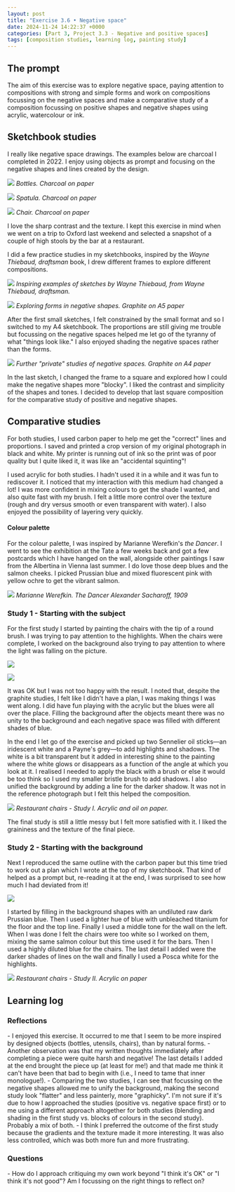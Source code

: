 ```yaml
---
layout: post
title: "Exercise 3.6 • Negative space"
date: 2024-11-24 14:22:37 +0000
categories: [Part 3, Project 3.3 - Negative and positive spaces]
tags: [composition studies, learning log, painting study]
---
```


## The prompt
<!-- /wp:heading --><!-- wp:paragraph -->

The aim of this exercise was to explore negative space, paying attention to compositions with strong and simple forms and work on compositions focussing on the negative spaces and make a comparative study of a composition focussing on positive shapes and negative shapes using acrylic, watercolour or ink.

<!-- /wp:paragraph --><!-- wp:heading -->
## Sketchbook studies
<!-- /wp:heading --><!-- wp:paragraph -->

I really like negative space drawings. The examples below are charcoal I completed in 2022. I enjoy using objects as prompt and focusing on the negative shapes and lines created by the design.

<!-- /wp:paragraph --><!-- wp:group {"layout":{"type":"constrained"}} -->
<!-- wp:columns -->
<!-- wp:column -->
<!-- wp:image {"id":1184,"sizeSlug":"full","linkDestination":"none"} -->
![](https://spaces.oca.ac.uk/gaellelog/wp-content/uploads/sites/5355/2024/11/Document_2022-10-27_114719.jpeg)
_Bottles. Charcoal on paper_
<!-- /wp:image -->
<!-- /wp:column --><!-- wp:column -->
<!-- wp:image {"id":1185,"sizeSlug":"full","linkDestination":"none"} -->
![](https://spaces.oca.ac.uk/gaellelog/wp-content/uploads/sites/5355/2024/11/2022-10-21_071058.jpeg)
_Spatula. Charcoal on paper_
<!-- /wp:image -->
<!-- /wp:column --><!-- wp:column -->
<!-- wp:image {"id":1186,"sizeSlug":"full","linkDestination":"none"} -->
![](https://spaces.oca.ac.uk/gaellelog/wp-content/uploads/sites/5355/2024/11/28drawings_2023-02-08_073231.jpeg)
_Chair. Charcoal on paper_
<!-- /wp:image -->
<!-- /wp:column -->
<!-- /wp:columns -->
<!-- /wp:group --><!-- wp:paragraph -->

I love the sharp contrast and the texture. I kept this exercise in mind when we went on a trip to Oxford last weekend and selected a snapshot of a couple of high stools by the bar at a restaurant.

<!-- /wp:paragraph --><!-- wp:paragraph -->

I did a few practice studies in my sketchbooks, inspired by the _Wayne Thiebaud, draftsman_ book, I drew different frames to explore different compositions.

<!-- /wp:paragraph --><!-- wp:image {"id":1187,"sizeSlug":"full","linkDestination":"none"} -->
![](https://spaces.oca.ac.uk/gaellelog/wp-content/uploads/sites/5355/2024/11/IMG_7641-scaled.jpeg)
_Inspiring examples of sketches by Wayne Thiebaud, from Wayne Thiebaud, draftsman._
<!-- /wp:image --><!-- wp:image {"id":1188,"sizeSlug":"full","linkDestination":"none"} -->
![](https://spaces.oca.ac.uk/gaellelog/wp-content/uploads/sites/5355/2024/11/IMG_7639-scaled.jpeg)
_Exploring forms in negative shapes. Graphite on A5 paper_
<!-- /wp:image --><!-- wp:paragraph -->

After the first small sketches, I felt constrained by the small format and so I switched to my A4 sketchbook. The proportions are still giving me trouble but focussing on the negative spaces helped me let go of the tyranny of what "things look like." I also enjoyed shading the negative spaces rather than the forms.

<!-- /wp:paragraph --><!-- wp:image {"id":1189,"sizeSlug":"full","linkDestination":"none"} -->
![](https://spaces.oca.ac.uk/gaellelog/wp-content/uploads/sites/5355/2024/11/IMG_7640-scaled.jpeg)
_Further "private" studies of negative spaces. Graphite on A4 paper_
<!-- /wp:image --><!-- wp:paragraph -->

In the last sketch, I changed the frame to a square and explored how I could make the negative shapes more "blocky". I liked the contrast and simplicity of the shapes and tones. I decided to develop that last square composition for the comparative study of positive and negative shapes.

<!-- /wp:paragraph --><!-- wp:heading -->
## Comparative studies
<!-- /wp:heading --><!-- wp:paragraph -->

For both studies, I used carbon paper to help me get the "correct" lines and proportions. I saved and printed a crop version of my original photograph in black and white. My printer is running out of ink so the print was of poor quality but I quite liked it, it was like an "accidental squinting"!

<!-- /wp:paragraph --><!-- wp:paragraph -->

I used acrylic for both studies. I hadn't used it in a while and it was fun to rediscover it. I noticed that my interaction with this medium had changed a lot! I was more confident in mixing colours to get the shade I wanted, and also quite fast with my brush. I felt a little more control over the texture (rough and dry versus smooth or even transparent with water). I also enjoyed the possibility of layering very quickly.

<!-- /wp:paragraph --><!-- wp:heading {"level":4} -->
#### Colour palette
<!-- /wp:heading --><!-- wp:paragraph -->

For the colour palette, I was inspired by Marianne Werefkin's _the Dancer_. I went to see the exhibition at the Tate a few weeks back and got a few postcards which I have hanged on the wall, alongside other paintings I saw from the Albertina in Vienna last summer. I do love those deep blues and the salmon cheeks. I picked Prussian blue and mixed fluorescent pink with yellow ochre to get the vibrant salmon.

<!-- /wp:paragraph --><!-- wp:image {"id":1193,"sizeSlug":"full","linkDestination":"none"} -->
![](https://spaces.oca.ac.uk/gaellelog/wp-content/uploads/sites/5355/2024/11/APC_0070-hdr.jpeg)
_Marianne Werefkin. The Dancer Alexander Sacharoff, 1909_
<!-- /wp:image --><!-- wp:heading {"level":3} -->
### Study 1 - Starting with the subject
<!-- /wp:heading --><!-- wp:paragraph -->

For the first study I started by painting the chairs with the tip of a round brush. I was trying to pay attention to the highlights. When the chairs were complete, I worked on the background also trying to pay attention to where the light was falling on the picture.

<!-- /wp:paragraph --><!-- wp:gallery {"linkTo":"none"} -->
<!-- wp:image {"id":1191,"sizeSlug":"large","linkDestination":"none"} -->
![](https://spaces.oca.ac.uk/gaellelog/wp-content/uploads/sites/5355/2024/11/IMG_7642-scaled.jpeg)
<!-- /wp:image --><!-- wp:image {"id":1190,"sizeSlug":"large","linkDestination":"media"} -->
[![](https://spaces.oca.ac.uk/gaellelog/wp-content/uploads/sites/5355/2024/11/IMG_7643-scaled.jpeg)](https://spaces.oca.ac.uk/gaellelog/wp-content/uploads/sites/5355/2024/11/IMG_7643-scaled.jpeg)
<!-- /wp:image -->
<!-- /wp:gallery --><!-- wp:paragraph -->

It was OK but I was not too happy with the result. I noted that, despite the graphite studies, I felt like I didn't have a plan, I was making things I was went along. I did have fun playing with the acrylic but the blues were all over the place. Filling the background after the objects meant there was no unity to the background and each negative space was filled with different shades of blue.

<!-- /wp:paragraph --><!-- wp:paragraph -->

In the end I let go of the exercise and picked up two Sennelier oil sticks—an iridescent white and a Payne's grey—to add highlights and shadows. The white is a bit transparent but it added in interesting shine to the painting where the white glows or disappears as a function of the angle at which you look at it. I realised I needed to apply the black with a brush or else it would be too think so I used my smaller bristle brush to add shadows. I also unified the background by adding a line for the darker shadow. It was not in the reference photograph but I felt this helped the composition.

<!-- /wp:paragraph --><!-- wp:image {"id":1194,"sizeSlug":"full","linkDestination":"media"} -->
[![](https://spaces.oca.ac.uk/gaellelog/wp-content/uploads/sites/5355/2024/11/Photo_2024-11-24_122151-scaled.jpeg)](https://spaces.oca.ac.uk/gaellelog/wp-content/uploads/sites/5355/2024/11/Photo_2024-11-24_122151-scaled.jpeg)
_Restaurant chairs - Study I. Acrylic and oil on paper._
<!-- /wp:image --><!-- wp:paragraph -->

The final study is still a little messy but I felt more satisfied with it. I liked the graininess and the texture of the final piece.

<!-- /wp:paragraph --><!-- wp:heading {"level":3} -->
### Study 2 - Starting with the background
<!-- /wp:heading --><!-- wp:paragraph -->

Next I reproduced the same outline with the carbon paper but this time tried to work out a plan which I wrote at the top of my sketchbook. That kind of helped as a prompt but, re-reading it at the end, I was surprised to see how much I had deviated from it!

<!-- /wp:paragraph --><!-- wp:image {"id":1195,"sizeSlug":"full","linkDestination":"none"} -->
![](https://spaces.oca.ac.uk/gaellelog/wp-content/uploads/sites/5355/2024/11/IMG_7671.jpeg)
<!-- /wp:image --><!-- wp:paragraph -->

I started by filling in the background shapes with an undiluted raw dark Prussian blue. Then I used a lighter hue of blue with unbleached titanium for the floor and the top line. Finally I used a middle tone for the wall on the left. When I was done I felt the chairs were too white so I worked on them, mixing the same salmon colour but this time used it for the bars. Then I used a highly diluted blue for the chairs. The last detail I added were the darker shades of lines on the wall and finally I used a Posca white for the highlights.

<!-- /wp:paragraph --><!-- wp:image {"id":1196,"sizeSlug":"full","linkDestination":"media"} -->
[![](https://spaces.oca.ac.uk/gaellelog/wp-content/uploads/sites/5355/2024/11/IMG_7671-1.jpeg)](https://spaces.oca.ac.uk/gaellelog/wp-content/uploads/sites/5355/2024/11/IMG_7671-1.jpeg)
_Restaurant chairs - Study II. Acrylic on paper_
<!-- /wp:image --><!-- wp:paragraph -->

<!-- /wp:paragraph --><!-- wp:heading -->
## Learning log
<!-- /wp:heading --><!-- wp:heading {"level":3} -->
### Reflections
<!-- /wp:heading --><!-- wp:list -->
<!-- wp:list-item -->- I enjoyed this exercise. It occurred to me that I seem to be more inspired by designed objects (bottles, utensils, chairs), than by natural forms.
<!-- /wp:list-item --><!-- wp:list-item -->- Another observation was that my written thoughts immediately after completing a piece were quite harsh and negative! The last details I added at the end brought the piece up (at least for me!) and that made me think it can't have been that bad to begin with (i.e., I need to tame that inner monologue!).
<!-- /wp:list-item --><!-- wp:list-item -->- Comparing the two studies, I can see that focussing on the negative shapes allowed me to unify the background, making the second study look "flatter" and less painterly, more "graphicky". I'm not sure if it's due to how I approached the studies (positive vs. negative space first) or to me using a different approach altogether for both studies (blending and shading in the first study vs. blocks of colours in the second study). Probably a mix of both.
<!-- /wp:list-item --><!-- wp:list-item -->- I think I preferred the outcome of the first study because the gradients and the texture made it more interesting. It was also less controlled, which was both more fun and more frustrating.
<!-- /wp:list-item -->
<!-- /wp:list --><!-- wp:heading {"level":3} -->
### Questions
<!-- /wp:heading --><!-- wp:list -->
<!-- wp:list-item -->- How do I approach critiquing my own work beyond "I think it's OK" or "I think it's not good"? Am I focussing on the right things to reflect on?
<!-- /wp:list-item -->
<!-- /wp:list -->
